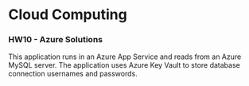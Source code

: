 # Cloud Computing
### HW10 - Azure Solutions

This application runs in an Azure App Service and reads from an Azure MySQL server.
The application uses Azure Key Vault to store database connection usernames and passwords.


